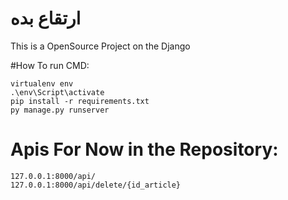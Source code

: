 # ارتقاع بده 
This is a OpenSource Project on the Django


#How To run CMD:

    virtualenv env
    .\env\Script\activate
    pip install -r requirements.txt
    py manage.py runserver

# Apis For Now in the Repository:

    127.0.0.1:8000/api/
    127.0.0.1:8000/api/delete/{id_article}
    
